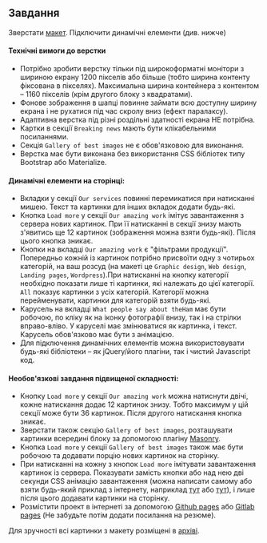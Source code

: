 ## Завдання

Зверстати [макет](https://www.figma.com/file/Do0TLndoEjGwuF9Ri7UHol/The_Ham_Steo-Project?node-id=1%3A2). Підключити динамічні елементи (див. нижче)

#### Технічні вимоги до верстки
- Потрібно зробити верстку тільки під широкоформатні монітори з шириною екрану 1200 пікселів або більше (тобто ширина контенту фіксована в пікселях). Максимальна ширина контейнера з контентом – 1160 пікселів (крім другого блоку з квадратами).
- Фонове зображення в шапці повинне займати всю доступну ширину екрана і не рухатися під час скролу вниз (ефект паралаксу).
- Адаптивна верстка під різні роздільні здатності екрана НЕ потрібна.
- Картки в секції `Breaking news` мають бути клікабельними посиланнями.
- Секція `Gallery of best images` не є обов'язковою для виконання.
- Верстка має бути виконана без використання CSS бібліотек типу Bootstrap або Materialize.

#### Динамічні елементи на сторінці:
- Вкладки у секції `Our services` повинні перемикатися при натисканні мишею. Текст та картинки для інших вкладок додати будь-які.
- Кнопка `Load more` у секції `Our amazing work` імітує завантаження з сервера нових картинок. При її натисканні в секції знизу мають з'явитись ще 12 картинок (зображення можна взяти будь-які). Після цього кнопка зникає.
- Кнопки на вкладці `Our amazing work` є "фільтрами продукції". Попередньо кожній із картинок потрібно присвоїти одну з чотирьох категорій, на ваш розсуд (на макеті це `Graphic design`, `Web design`, `Landing pages`, `Wordpress`).При натисканні на кнопку категорії необхідно показати лише ті картинки, які належать до цієї категорії. `All` показує картинки з усіх категорій. Категорії можна перейменувати, картинки для категорій взяти будь-які. 
- Карусель на вкладці `What people say about theHam` має бути робочою, по кліку як на іконку фотографії внизу, так і на стрілки вправо-вліво. У каруселі має змінюватися як картинка, і текст. Карусель обов'язково має бути з анімацією.
- Для підключення динамічних елементів можна використовувати будь-які бібліотеки – як jQuery/його плагіни, так і чистий Javascript код.
   
#### Необов'язкові завдання підвищеної складності:
- Кнопку `Load more` у секції `Our amazing work` можна натиснути двічі, кожне натискання додає 12 картинок знизу. Тобто максимум у цій секції може бути 36 картинок. Після другого натискання кнопка зникає.
- Зверстати також секцію `Gallery of best images`, розташувати картинки всередині блоку за допомогою плагіну [Masonry](https://masonry.desandro.com/).
- Кнопка `Load more` у секції `Gallery of best images` також має бути робочою та додавати порцію нових картинок на сторінку.
- При натисканні на кожну з кнопок `Load more` імітувати завантаження картинок із сервера. Показувати замість кнопки або над нею дві секунди CSS анімацію завантаження (можна написати самому або взяти будь-який приклад з інтернету, наприклад [тут](https://freefrontend.com/css-loaders/) або [тут](http://nisnom.com/preloadery-loader/)), і лише після цього додавати картинки на сторінку.
- Розмістити проект в інтернеті за допомогою [Github pages](https://pages.github.com/) або [Gitlab pages](https://docs.gitlab.com/ee/user/project/pages/) (Не забудьте потім додати посилання на резюме).

Для зручності всі картинки з макету розміщені в [архіві](./Step%20Project%20Ham%20Pictures.zip).
